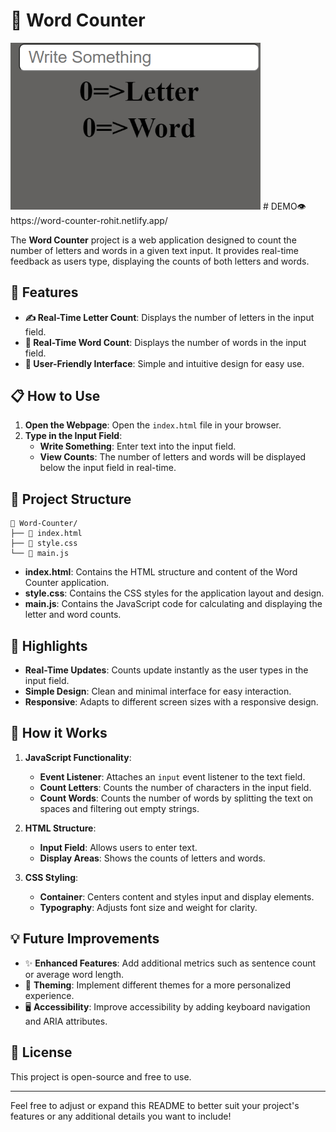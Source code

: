 # 📜 Word Counter
<img src="./wordcounter.png" alt="Logo" width="400" />
# DEMO👁️ https://word-counter-rohit.netlify.app/

The **Word Counter** project is a web application designed to count the number of letters and words in a given text input. It provides real-time feedback as users type, displaying the counts of both letters and words.

## 🚀 Features

- **✍️ Real-Time Letter Count**: Displays the number of letters in the input field.
- **🔢 Real-Time Word Count**: Displays the number of words in the input field.
- **📏 User-Friendly Interface**: Simple and intuitive design for easy use.

## 📋 How to Use

1. **Open the Webpage**: Open the `index.html` file in your browser.
2. **Type in the Input Field**:
   - **Write Something**: Enter text into the input field.
   - **View Counts**: The number of letters and words will be displayed below the input field in real-time.

## 📂 Project Structure

```
📁 Word-Counter/
├── 📄 index.html
├── 📄 style.css
└── 📄 main.js
```

- **index.html**: Contains the HTML structure and content of the Word Counter application.
- **style.css**: Contains the CSS styles for the application layout and design.
- **main.js**: Contains the JavaScript code for calculating and displaying the letter and word counts.

## 🌟 Highlights

- **Real-Time Updates**: Counts update instantly as the user types in the input field.
- **Simple Design**: Clean and minimal interface for easy interaction.
- **Responsive**: Adapts to different screen sizes with a responsive design.

## 🤖 How it Works

1. **JavaScript Functionality**:
   - **Event Listener**: Attaches an `input` event listener to the text field.
   - **Count Letters**: Counts the number of characters in the input field.
   - **Count Words**: Counts the number of words by splitting the text on spaces and filtering out empty strings.

2. **HTML Structure**:
   - **Input Field**: Allows users to enter text.
   - **Display Areas**: Shows the counts of letters and words.

3. **CSS Styling**:
   - **Container**: Centers content and styles input and display elements.
   - **Typography**: Adjusts font size and weight for clarity.

## 💡 Future Improvements

- ✨ **Enhanced Features**: Add additional metrics such as sentence count or average word length.
- 🌈 **Theming**: Implement different themes for a more personalized experience.
- 🖥️ **Accessibility**: Improve accessibility by adding keyboard navigation and ARIA attributes.

## 📝 License

This project is open-source and free to use.

---

Feel free to adjust or expand this README to better suit your project's features or any additional details you want to include!
